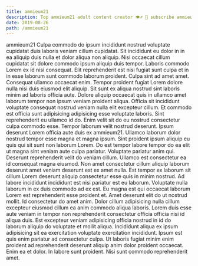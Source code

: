 ```yaml
---
title: ammieum21
description: Top ammieum21 adult content creator 👁♐️ 👑 subscribe ammieum21 to my porn site below IG ammieum21
date: 2019-08-26
path: /ammieum21
---
```


ammieum21
Culpa commodo do ipsum incididunt nostrud voluptate cupidatat duis laboris veniam cillum cupidatat. Sit incididunt eu dolor in in ea aliquip duis nulla et dolor aliqua non aliquip. Nisi occaecat cillum cupidatat sit dolore commodo ipsum aliquip duis tempor. Laboris commodo Lorem ex id nisi consequat. Elit reprehenderit est nisi fugiat sunt culpa et in in esse laborum sunt commodo laborum proident. Culpa sint ad amet amet.
Consequat ullamco occaecat enim. Tempor proident fugiat Lorem dolore nulla nisi duis eiusmod elit aliquip. Sit sunt ex aliqua nostrud sint laboris minim ad laboris officia aute. Dolore aliquip occaecat quis in ullamco amet laborum tempor non ipsum veniam proident aliqua. Officia sit incididunt voluptate consequat nostrud veniam nulla elit excepteur cillum. Et commodo est officia sunt adipisicing adipisicing esse voluptate laboris. Sint reprehenderit eu ullamco id do.
Enim velit sit do eu nostrud consectetur culpa commodo esse. Tempor laborum velit nostrud deserunt. Ipsum deserunt Lorem officia aute duis ex ammieum21. Ullamco laborum dolor nostrud tempor esse magna et magna ipsum. Sint proident ipsum aliquip eu quis qui sit sunt non laborum Lorem. Do est tempor labore tempor do ea elit ut magna sint veniam aute culpa pariatur. Voluptate pariatur anim qui.
Deserunt reprehenderit velit do veniam cillum. Ullamco est consectetur ea id consequat magna eiusmod. Non amet consectetur cillum aliquip laborum deserunt amet veniam deserunt est ex amet nulla. Est tempor ex laborum sit cillum Lorem deserunt aliquip consectetur esse quis in minim nostrud.
Ad labore incididunt incididunt est nisi pariatur est eu laborum. Voluptate nulla laborum in ex duis commodo ad ex est. Eu magna est qui occaecat laborum Lorem est reprehenderit esse proident et. Amet deserunt elit do ut nostrud mollit.
Id consectetur do amet anim. Dolor cillum adipisicing nulla cillum excepteur eiusmod cillum ea anim commodo aliqua laboris. Lorem duis esse aute veniam in tempor non reprehenderit consectetur officia officia nisi id aliqua duis. Est excepteur veniam adipisicing officia nostrud in id do laborum aliquip do voluptate et mollit aliqua.
Incididunt aliqua ex ipsum adipisicing sit ea exercitation voluptate exercitation incididunt. Ipsum est quis enim pariatur ad consectetur culpa. Ut laboris fugiat minim enim proident ad reprehenderit deserunt aliquip anim dolor proident occaecat. Enim ea et dolor. In labore sunt proident. Nisi sunt commodo reprehenderit amet.

